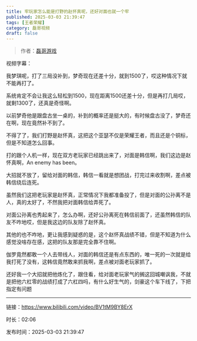 ```yaml
---
title: 牢玩家怎么能是打野的赵怀真呢，还好对面也就一个牢
published: 2025-03-03 21:39:47
tags: [王者荣耀]
category: 磊哥视频
draft: false
---
```



> 作者：[磊哥游戏](https://space.bilibili.com/268941858?spm_id_from=333.788.upinfo.head.click)

视频字幕：

我梦琪呢，打了三局没补到，梦奇现在还差十分，就到1500了，哎这种情况下就不能再打了。

系统肯定不会让我这么轻松到1500，现在距离1500还差十分，但是再打几局哎，就剩1300了，还真是奇怪啊。

以前梦奇他是跟盘古坐一桌的，补到的概率还是挺大的，有时候盘古没了，梦奇还在啊，现在竟然补不到了。

不得了了，我们打野是赵怀真，这把这个亚瑟不仅是荣耀王者，而且还是个铜标，但是不知道怎么回事。

打的跟个人机一样，现在双方老玩家已经跳出来了，对面是韩信啊，我们这边是赵怀真啊，An enemy has been。

大招就不放了，留给对面的韩信，韩信一看就是想团战，打完过来收割啊，差点被韩信绕后连死。

虽然我们这把老玩家是赵怀真，正常情况下我都准备投了，但是对面的公孙离不是人，真的太好了，不然我把对面韩信给弄死了。

对面公孙离也秀起来了，怎么办啊，还好公孙离死在韩信前面了，还虽然韩信的队友不咋地哎，但是我这边的队友除了赵怀真。

其他的也不咋地，更让我感到疑惑的是，这个赵怀真战绩不错，但是不知道为什么感觉没啥存在感，这把的队友那是完全靠不住啊。

伽罗竟然都敢一个人去带线人，对面的韩信还是有点东西的，唯一死的一次就是给我打死了没有，这韩信竟然敢来抓我啊，差点被对面老玩家抓了。

还好我一个大招就把他炼化了，跟住看，给对面老玩家气的搁这回城嘲讽我，不就是把他六杠零的战绩打成了六杠四吗，有什么好生气的，剑豪这个车下线了，下把指定有问题

---

链接：https://www.bilibili.com/video/BV1tM9BY8ErX

时长：02:06

发布时间：2025-03-03 21:39:47
